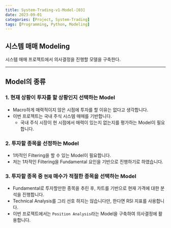 ```yaml
---
title: System-Trading-v1-Model-[03]
date: 2023-09-01
categories: [Project, System-Trading]
tags: [Programming, Python, Modeling]
---
```


## 시스템 매매 Modeling

시스템 매매 프로젝트에서 의사결정을 진행할 모델을 구축한다.

---

## Model의 종류

### 1. 현재 상황이 투자를 할 상황인지 선택하는 Model

- Macro하게 매력적이지 않은 시점에 투자를 할 이유는 없다고 생각합니다.
- 이번 프로젝트는 국내 주식 시스템 매매를 기반합니다.
  - 국내 주식 시장이 현 시점에서 매력이 있는지 없는지를 평가하는 Model이 필요합니다.

### 2. 투자할 종목을 선정하는 Model

- 1차적인 Filtering을 할 수 있는 Model이 필요합니다.
- 저는 1차적인 Filtering을 Fundamental 요인을 기반으로 진행하기로 하였습니다.

### 3. 투자할 종목 중 `현재` 매수가 적절한 종목을 선택하는 Model

- Fundamental로 투자할만한 종목을 추린 후, 차트를 기반으로 현재 가격에 대한 분석을 진행합니다.
- Technical Analysis를 그리 선호 하지는 않습니다만, 한다면 RSI 지표를 사용합니다.
- 이번 프로젝트에서는 `Position Analysis`라는 Model을 구축하여 의사결정에 활용합니다.
